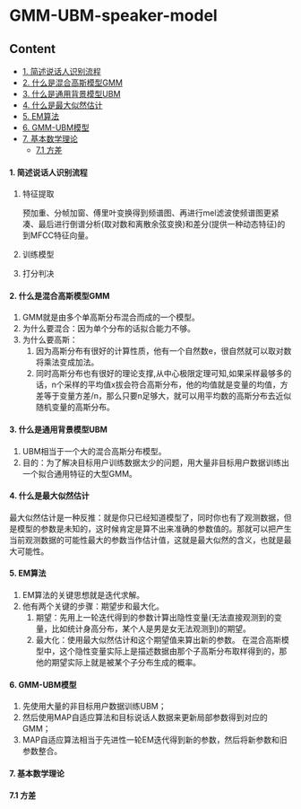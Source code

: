 # GMM-UBM-speaker-model

## Content

- [1. 简述说话人识别流程](#简述说话人识别流程)
- [2. 什么是混合高斯模型GMM](#什么是混合高斯模型GMM)
- [3. 什么是通用背景模型UBM](#什么是通用背景模型UBM)
- [4. 什么是最大似然估计](#什么是最大似然估计)
- [5. EM算法](#EM算法)
- [6. GMM-UBM模型](#GMM-UBM模型)
- [7. 基本数学理论](#基本数学理论)
  - [7.1 方差](#方差)

#### 1. 简述说话人识别流程 <span id = "简述说话人识别流程">

1. 特征提取

   预加重、分帧加窗、傅里叶变换得到频谱图、再进行mel滤波使频谱图更紧凑、最后进行倒谱分析(取对数和离散余弦变换)和差分(提供一种动态特征)的到MFCC特征向量。

2. 训练模型

3. 打分判决

#### 2. 什么是混合高斯模型GMM <span id = "什么是混合高斯模型GMM">

1. GMM就是由多个单高斯分布混合而成的一个模型。
2. 为什么要混合：因为单个分布的话拟合能力不够。
3. 为什么要高斯：
   1. 因为高斯分布有很好的计算性质，他有一个自然数e，很自然就可以取对数将乘法变成加法。
   2. 同时高斯分布也有很好的理论支撑,从中心极限定理可知,如果采样最够多的话，n个采样的平均值x拔会符合高斯分布，他的均值就是变量的均值，方差等于变量方差/n，那么只要n足够大，就可以用平均数的高斯分布去近似随机变量的高斯分布。

#### 3. 什么是通用背景模型UBM <span id = "什么是通用背景模型UBM">

1. UBM相当于一个大的混合高斯分布模型。
2. 目的：为了解决目标用户训练数据太少的问题，用大量非目标用户数据训练出一个拟合通用特征的大型GMM。

#### 4. 什么是最大似然估计 <span id = "什么是最大似然估计">

最大似然估计是一种反推：就是你只已经知道模型了，同时你也有了观测数据，但是模型的参数是未知的，这时候肯定是算不出来准确的参数值的。那就可以把产生当前观测数据的可能性最大的参数当作估计值，这就是最大似然的含义，也就是最大可能性。

#### 5. EM算法 <span id = "EM算法">

1. EM算法的关键思想就是迭代求解。
2. 他有两个关键的步骤：期望步和最大化。
   1. 期望：先用上一轮迭代得到的参数计算出隐性变量(无法直接观测到的变量，比如统计身高分布，某个人是男是女无法观测到)的期望。
   2. 最大化：使用最大似然估计和这个期望值来算出新的参数。
      在混合高斯模型中，这个隐性变量实际上是描述数据由那个子高斯分布取样得到的，那他的期望实际上就是被某个子分布生成的概率。

#### 6. GMM-UBM模型 <span id = "GMM-UBM模型">

1. 先使用大量的非目标用户数据训练UBM；
2. 然后使用MAP自适应算法和目标说话人数据来更新局部参数得到对应的GMM；
3. MAP自适应算法相当于先进性一轮EM迭代得到新的参数，然后将新参数和旧参数整合。

#### 7. 基本数学理论 <span id = "基本数学理论">

#### 7.1 方差 <span id = "方差">





